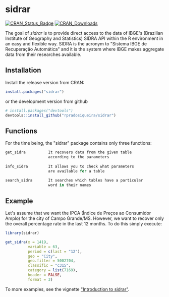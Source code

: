 
<!-- README.md is generated from README.Rmd. Please edit that file -->
sidrar
======

[![CRAN\_Status\_Badge](http://www.r-pkg.org/badges/version/sidrar)](http://cran.r-project.org/package=sidrar) [![CRAN\_Downloads](http://cranlogs.r-pkg.org/badges/grand-total/sidrar)](http://cran.rstudio.com/web/packages/sidrar/index.html)


The goal of *sidrar* is to provide direct access to the data of IBGE's (Brazilian Institute of Geography and Statistics) SIDRA API within the R environment in an easy and flexible way. SIDRA is the acronym to "Sistema IBGE de Recuperação Automática" and it is the system where IBGE makes aggregate data from their researches available.

Installation
------------

Install the release version from CRAN:

``` r
install.packages("sidrar")
```

or the development version from github

``` r
# install.packages("devtools")
devtools::install_github("rpradosiqueira/sidrar")
```

Functions
---------

For the time being, the "sidrar" package contains only three functions:

``` r
get_sidra          It recovers data from the given table
                   according to the parameters
                   
info_sidra         It allows you to check what parameters
                   are available for a table
                   
search_sidra       It searches which tables have a particular 
                   word in their names
```

Example
-------

Let's assume that we want the IPCA (Índice de Preços ao Consumidor Amplo) for the city of Campo Grande/MS. However, we want to recover only the overall percentage rate in the last 12 months. To do this simply execute:

``` r
library(sidrar)

get_sidra(x = 1419,
          variable = 63,
          period = c(last = "12"),
          geo = "City",
          geo.filter = 5002704,
          classific = "c315",
          category = list(7169),
          header = FALSE,
          format = 3)
```

To more examples, see the vignette ["Introduction to sidrar"](https://CRAN.R-project.org/package=sidrar/vignettes/Introduction_to_sidrar.html).
